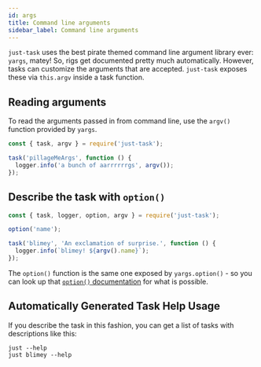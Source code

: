 ```yaml
---
id: args
title: Command line arguments
sidebar_label: Command line arguments
---
```


`just-task` uses the best pirate themed command line argument library ever: `yargs`, matey! So, rigs get documented pretty much automatically. However, tasks can customize the arguments that are accepted. `just-task` exposes these via `this.argv` inside a task function.

## Reading arguments

To read the arguments passed in from command line, use the `argv()` function provided by `yargs`.

```js
const { task, argv } = require('just-task');

task('pillageMeArgs', function () {
  logger.info('a bunch of aarrrrrrgs', argv());
});
```

## Describe the task with `option()`

```js
const { task, logger, option, argv } = require('just-task');

option('name');

task('blimey', 'An exclamation of surprise.', function () {
  logger.info(`blimey! ${argv().name}`);
});
```

The `option()` function is the same one exposed by `yargs.option()` - so you can look up that [`option()` documentation](http://yargs.js.org/docs/#api-optionkey-opt) for what is possible.

## Automatically Generated Task Help Usage

If you describe the task in this fashion, you can get a list of tasks with descriptions like this:

```
just --help
just blimey --help
```
